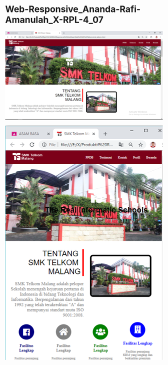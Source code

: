 # Web-Responsive_Ananda-Rafi-Amanulah_X-RPL-4_07

![alttext](https://github.com/Anandarafi/Web-Responsive_Ananda-Rafi-Amanulah_X-RPL-4_07/blob/master/Capture.PNG)


![alttext](https://github.com/Anandarafi/Web-Responsive_Ananda-Rafi-Amanulah_X-RPL-4_07/blob/master/Capture(2).PNG)

